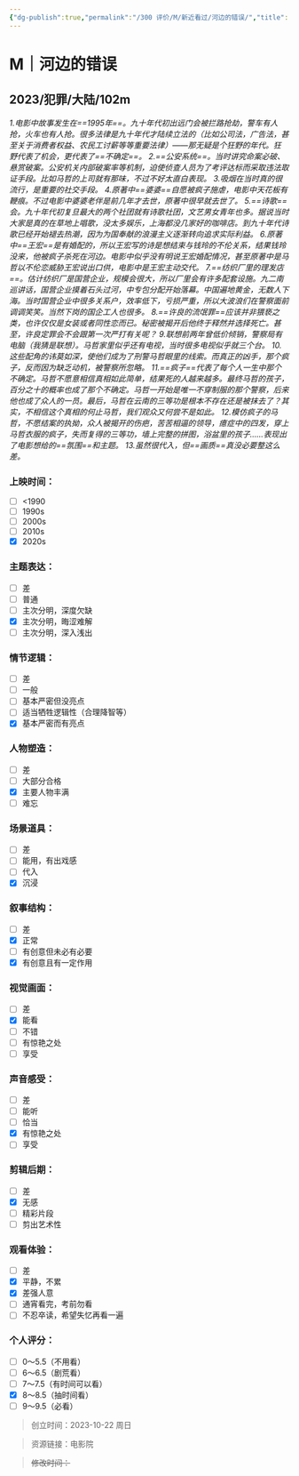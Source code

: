 ```yaml
---
{"dg-publish":true,"permalink":"/300 评价/M/新近看过/河边的错误/","title":"河边的错误","tags":["M","分类"],"created":"2024-01-25T18:45:04.000+08:00","updated":"2024-01-25T18:45:04.000+08:00"}
---
```



# M｜河边的错误
## 2023/犯罪/大陆/102m
*1.电影中故事发生在==1995年==。九十年代初出远门会被拦路抢劫，警车有人抢，火车也有人抢。很多法律是九十年代才陆续立法的（比如公司法，广告法，甚至关于消费者权益、农民工讨薪等等重要法律）——那无疑是个狂野的年代。狂野代表了机会，更代表了==不确定==。
2.==公安系统==。当时讲究命案必破、悬赏破案。公安机关内部破案率等机制，迫使侦查人员为了考评达标而采取违法取证手段。比如马哲的上司就有那味，不过不好太直白表现。
3.吸烟在当时真的很流行，是重要的社交手段。
4.原著中==婆婆==自愿被疯子施虐，电影中天花板有鞭痕。不过电影中婆婆老伴是前几年才去世，原著中很早就去世了。
5.==诗歌==会。九十年代初复旦最大的两个社团就有诗歌社团，文艺男女青年也多。据说当时大家是真的在草地上唱歌，没太多娱乐，上海都没几家好的咖啡店。到九十年代诗歌已经开始褪去热潮，因为为国奉献的浪漫主义逐渐转向追求实际利益。
6.原著中==王宏==是有婚配的，所以王宏写的诗是想结束与钱玲的不伦关系，结果钱玲没来，他被疯子杀死在河边。电影中似乎没有明说王宏婚配情况，甚至原著中是马哲以不伦恋威胁王宏说出口供，电影中是王宏主动交代。
7.==纺织厂里的理发店==。估计纺织厂是国营企业，规模会很大，所以厂里会有许多配套设施。九二南巡讲话，国营企业摸着石头过河，中专包分配开始落幕。中国遍地黄金，无数人下海。当时国营企业中很多关系户，效率低下，亏损严重，所以大波浪们在警察面前调调笑笑。当然下岗的国企工人也很多。
8.==许良的流氓罪==应该并非猥亵之类，也许仅仅是女装或者同性恋而已。秘密被揭开后他终于释然并选择死亡。甚至，许良定罪会不会跟第一次严打有关呢？
9.联想前两年曾低价倾销，警察局有电脑（我猜是联想）。马哲家里似乎还有电视，当时很多电视似乎就三个台。
10.这些配角的讳莫如深，使他们成为了刑警马哲眼里的线索。而真正的凶手，那个疯子，反而因为缺乏动机，被警察所忽略。
11.==疯子==代表了每个人一生中那个不确定。马哲不愿意相信真相如此简单，结果死的人越来越多。最终马哲的孩子，百分之十的概率也成了那个不确定。马哲一开始是唯一不穿制服的那个警察，后来他也成了众人的一员。最后，马哲在云南的三等功是根本不存在还是被抹去了？其实，不相信这个真相的何止马哲，我们观众又何尝不是如此。
12.模仿疯子的马哲，不愿结案的执拗，众人被揭开的伤疤，苦苦相逼的领导，癔症中的四发，穿上马哲衣服的疯子，失而复得的三等功，墙上完整的拼图，浴盆里的孩子……表现出了电影想给的==氛围==和主题。
13.虽然很代入，但==画质==真没必要整这么差。*
### 上映时间：
- [ ] <1990
- [ ] 1990s
- [ ] 2000s
- [ ] 2010s
- [x] 2020s
### 主题表达：
- [ ] 差
- [ ] 普通
- [ ] 主次分明，深度欠缺
- [x] 主次分明，晦涩难解
- [ ] 主次分明，深入浅出
### 情节逻辑：
- [ ] 差
- [ ] 一般
- [ ] 基本严密但没亮点
- [ ] 适当牺牲逻辑性（合理降智等）
- [x] 基本严密而有亮点
### 人物塑造：
- [ ] 差
- [ ] 大部分合格
- [x] 主要人物丰满
- [ ] 难忘
### 场景道具：
- [ ] 差
- [ ] 能用，有出戏感
- [ ] 代入
- [x] 沉浸
### 叙事结构：
- [ ] 差
- [x] 正常
- [ ] 有创意但未必有必要
- [x] 有创意且有一定作用
### 视觉画面：
- [ ] 差
- [x] 能看
- [ ] 不错
- [ ] 有惊艳之处
- [ ] 享受
### 声音感受：
- [ ] 差
- [ ] 能听
- [ ] 恰当
- [x] 有惊艳之处
- [ ] 享受
### 剪辑后期：
- [ ] 差
- [x] 无感
- [ ] 精彩片段
- [ ] 剪出艺术性
### 观看体验：
- [ ] 差
- [x] 平静，不累
- [x] 差强人意
- [ ] 通宵看完，考前勿看
- [ ] 不忍卒读，希望失忆再看一遍
### 个人评分：
- [ ] 0～5.5（不用看）
- [ ] 6～6.5（剧荒看）
- [ ] 7～7.5（有时间可以看）
- [x] 8～8.5（抽时间看）
- [ ] 9～9.5（必看）

>创立时间：2023-10-22 周日

>资源链接：电影院

>~~修改时间：~~



